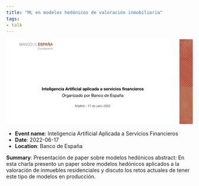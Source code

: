 ```yaml
---
title: "ML en modelos hedónicos de valoración inmobiliaria"
tags:
- talk
---
```


![bde](appearances/2022/BdE-2022/bde.png)


- **Event name**: Inteligencia Artificial Aplicada a Servicios Financieros
- **Date**: 2022-06-17 
- **Location**: Banco de España

**Summary**: Presentación de paper sobre modelos hedónicos
abstract: En esta charla presento un paper sobre modelos hedónicos aplicados a la valoración de inmuebles residenciales y discuto los retos actuales de tener este tipo de modelos en producción. 
